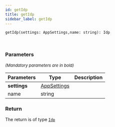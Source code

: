 ```yaml
---
id: getIdp
title: getIdp
sidebar_label: getIdp
---
```


```tsx
getIdp(settings: AppSettings,name: string): Idp
```
<br/>



### Parameters

<font size="2"><i>(Mandatory parameters are in bold)</i></font>

| Parameters | Type | Description |
| --------- | ---- | ----------- |
| **settings** | [AppSettings](/framework-api/interfaces/AppSettings.md) |  |
| name | string |  |


### Return



The return is of type <code>[Idp](/framework-api/interfaces/Idp.md)</code>